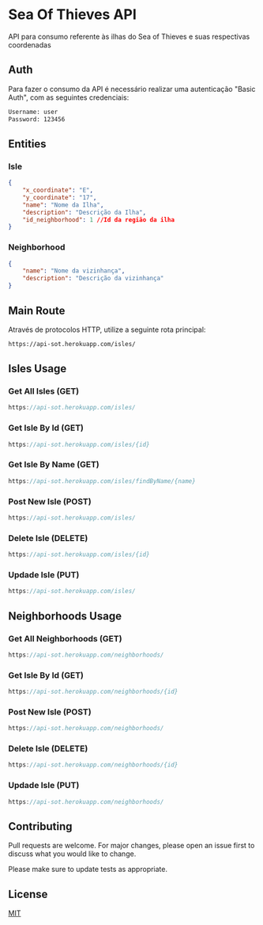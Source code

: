 # Sea Of Thieves API

API para consumo referente às ilhas do Sea of Thieves e suas respectivas coordenadas

## Auth
Para fazer o consumo da API é necessário realizar uma  autenticação "Basic Auth", com as seguintes credenciais:
```bash
Username: user
Password: 123456
```

## Entities

### Isle

```json
{
    "x_coordinate": "E",
    "y_coordinate": "17",
    "name": "Nome da Ilha",
    "description": "Descrição da Ilha",
    "id_neighborhood": 1 //Id da região da ilha
}
```

### Neighborhood

```json
{
    "name": "Nome da vizinhança",
    "description": "Descrição da vizinhança"
}
```

## Main Route

Através de protocolos HTTP, utilize a seguinte rota principal:

```bash
https://api-sot.herokuapp.com/isles/
```

## Isles Usage

### Get All Isles (GET)

```javascript
https://api-sot.herokuapp.com/isles/
```

### Get Isle By Id (GET)

```javascript
https://api-sot.herokuapp.com/isles/{id}
```

### Get Isle By Name (GET)

```javascript
https://api-sot.herokuapp.com/isles/findByName/{name}
```

### Post New Isle (POST)

```javascript
https://api-sot.herokuapp.com/isles/
```

### Delete Isle (DELETE)

```javascript
https://api-sot.herokuapp.com/isles/{id}
```

### Updade Isle (PUT)

```javascript
https://api-sot.herokuapp.com/isles/
```

## Neighborhoods Usage

### Get All Neighborhoods (GET)

```javascript
https://api-sot.herokuapp.com/neighborhoods/
```

### Get Isle By Id (GET)

```javascript
https://api-sot.herokuapp.com/neighborhoods/{id}
```

### Post New Isle (POST)

```javascript
https://api-sot.herokuapp.com/neighborhoods/
```

### Delete Isle (DELETE)

```javascript
https://api-sot.herokuapp.com/neighborhoods/{id}
```

### Updade Isle (PUT)

```javascript
https://api-sot.herokuapp.com/neighborhoods/
```

## Contributing
Pull requests are welcome. For major changes, please open an issue first to discuss what you would like to change.

Please make sure to update tests as appropriate.

## License
[MIT](https://choosealicense.com/licenses/mit/)
